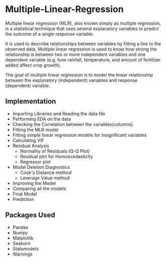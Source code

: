 # Multiple-Linear-Regression
Multiple linear regression (MLR), also known simply as multiple regression, is a statistical technique that uses several explanatory variables to predict the outcome of a single response variable. 

It is used to describe relationships between variables by fitting a line to the observed data. Multiple linear regression is used to know how strong the relationship is between two or more independent variables and one dependent variable (e.g. how rainfall, temperature, and amount of fertilizer added affect crop growth).

The goal of multiple linear regression is to model the linear relationship between the explanatory (independent) variables and response (dependent) variable.

## Implementation
- Importing Libraries and Reading the data file
- Performing EDA on the data
- Checking the Correlation between the variables(columns)
- Fitting the MLR model
- Fitting simple linear regression models for insignificant variables
- Calculating VIF
- Residual Analysis
  - Normality of Residuals (Q-Q Plot)
  - Residual plot for Homoscedasticity
  - Regressor plot
- Model Deletion Diagnostics
  - Cook's Distance method
  - Leverage Value method
- Improving the Model
- Comparing all the models
- Final Model
- Prediction

## Packages Used
- Pandas
- Numpy
- Matplotlib
- Seaborn
- Statsmodels
- Warnings
